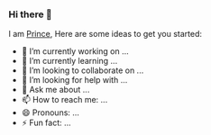 ### Hi there 👋

<!--
**princeptll/princeptll** is a ✨ _special_ ✨ repository because its `README.md` (this file) appears on your GitHub profile.
-->
I am [Prince](https://www.linkedin.com/in/prince-patel-a266a5221/),
Here are some ideas to get you started:

- 🔭 I’m currently working on ...
- 🌱 I’m currently learning ...
- 👯 I’m looking to collaborate on ...
- 🤔 I’m looking for help with ...
- 💬 Ask me about ...
- 📫 How to reach me: ...
- 😄 Pronouns: ...
- ⚡ Fun fact: ...

